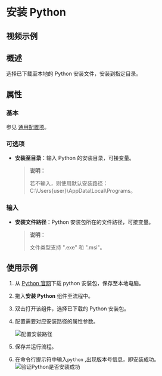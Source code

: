 # 安装 Python

## 视频示例

## 概述

选择已下载至本地的 Python 安装文件，安装到指定目录。

## 属性

### 基本

参见 [通用配置项](../Appendix/CommonConfigurationItems.md)。

### 可选项

- **安装至目录**：输入 Python 的安装目录，可接变量。

  >**说明：**
  >
  > 若不输入，则使用默认安装路径：C:\Users\{user}\AppData\Local\Programs。

### 输入

- **安装文件路径**：Python 安装包所在的文件路径，可接变量。
  
  > **说明：**
  >   
  > 文件类型支持 ".exe" 和 ".msi"。

## 使用示例
1. 从 [Python 官网](https://www.python.org/downloads/)下载 python 安装包，保存至本地电脑。
2. 拖入**安装 Python** 组件至流程中。
3. 双击打开该组件，选择已下载的 Python 安装包。
4. 配置需要对应安装路径的属性参数。
   
   ![配置安装路径](https://docimages.blob.core.chinacloudapi.cn/images/Activities/installpython20201216.png)

5. 保存并运行流程。
6. 在命令行提示符中输入`python` ,出现版本号信息，即安装成功。
   ![验证Python是否安装成功](https://docimages.blob.core.chinacloudapi.cn/images/Activities/pythonsucess20201216.png)